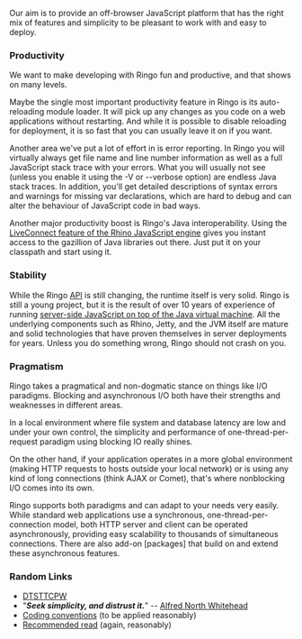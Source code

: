 Our aim is to provide an off-browser JavaScript platform that has the right mix of features and simplicity to be pleasant to work with and easy to deploy.

### Productivity

We want to make developing with Ringo fun and productive, and that shows on many levels.

Maybe the single most important productivity feature in Ringo is its auto-reloading module loader. It will pick up any changes as you code on a web applications without restarting. And while it is possible to disable reloading for deployment, it is so fast that you can usually leave it on if you want.

Another area we've put a lot of effort in is error reporting. In Ringo you will virtually always get file name and line number information as well as a full JavaScript stack trace with your errors. What you will usually not see (unless you enable it using the -V or --verbose option) are endless Java stack traces. In addition, you'll get detailed descriptions of syntax errors and warnings for missing var declarations, which are hard to debug and can alter the behaviour of JavaScript code in bad ways.

Another major productivity boost is Ringo's Java interoperability. Using the [LiveConnect feature of the Rhino JavaScript engine](https://developer.mozilla.org/de/docs/Rhino) gives you instant access to the gazillion of Java libraries out there. Just put it on your classpath and start using it.

### Stability

While the Ringo [API](https://ringojs.org/api) is still changing, the runtime itself is very solid. Ringo is still a young project, but it is the result of over 10 years of experience of running [server-side JavaScript on top of the Java virtual machine](http://helma.org/). All the underlying components such as Rhino, Jetty, and the JVM itself are mature and solid technologies that have proven themselves in server deployments for years. Unless you do something wrong, Ringo should not crash on you.

<a name="pragmatism"></a>
### Pragmatism

Ringo takes a pragmatical and non-dogmatic stance on things like I/O paradigms. Blocking and asynchronous I/O both have their strengths and weaknesses in different areas.

In a local environment where file system and database latency are low and under your own control, the simplicity and performance of one-thread-per-request paradigm using blocking IO really shines.

On the other hand, if your application operates in a more global environment (making HTTP requests to hosts outside your local network) or is using any kind of long connections (think AJAX or Comet), that's where nonblocking I/O comes into its own.

Ringo supports both paradigms and can adapt to your needs very easily. While standard web applications use a synchronous, one-thread-per-connection model, both HTTP server and client can be operated asynchronously, providing easy scalability to thousands of simultaneous connections. There are also add-on [packages] that build on and extend these asynchronous features.

### Random Links

* [DTSTTCPW](http://c2.com/xp/DoTheSimplestThingThatCouldPossiblyWork.html)
* "***Seek simplicity, and distrust it.***" -- [Alfred North Whitehead](http://en.wikipedia.org/wiki/Alfred_North_Whitehead)
* [Coding conventions](http://javascript.crockford.com/code.html) (to be applied reasonably)
* [Recommended read](http://steve-yegge.blogspot.com/2008/10/universal-design-pattern.html) (again, reasonably)